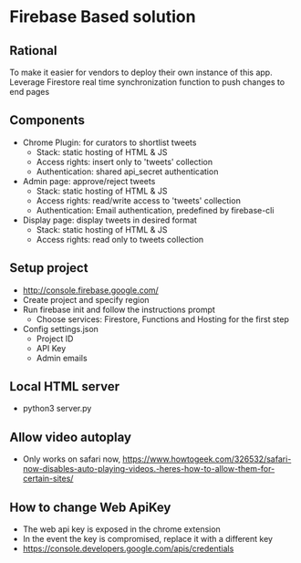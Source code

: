 # Firebase Based solution

## Rational
To make it easier for vendors to deploy their own instance of this app. 
Leverage Firestore real time synchronization function to push changes to end pages


## Components
* Chrome Plugin: for curators to shortlist tweets
    * Stack: static hosting of HTML & JS
    * Access rights: insert only to 'tweets' collection
    * Authentication: shared api_secret authentication
* Admin page: approve/reject tweets
    * Stack: static hosting of HTML & JS
    * Access rights: read/write access to 'tweets' collection
    * Authentication: Email authentication, predefined by firebase-cli
* Display page: display tweets in desired format
    * Stack: static hosting of HTML & JS
    * Access rights: read only to tweets collection

## Setup project
* http://console.firebase.google.com/
* Create project and specify region
* Run firebase init and follow the instructions prompt
    * Choose services: Firestore, Functions and Hosting for the first step
* Config settings.json
    * Project ID
    * API Key
    * Admin emails

## Local HTML server
* python3 server.py

## Allow video autoplay
* Only works on safari now, https://www.howtogeek.com/326532/safari-now-disables-auto-playing-videos.-heres-how-to-allow-them-for-certain-sites/

## How to change Web ApiKey
* The web api key is exposed in the chrome extension
* In the event the key is compromised, replace it with a different key
* https://console.developers.google.com/apis/credentials